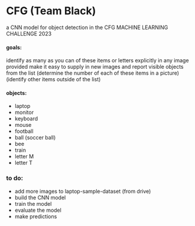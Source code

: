 # CFG (Team Black)
a CNN model for object detection in the CFG MACHINE LEARNING CHALLENGE 2023

#### goals:
identify as many as you can of these items or letters explicitly in any image provided
make it easy to supply in new images and report visible objects from the list
(determine the number of each of these items in a picture)
(identify other items outside of the list)

#### objects:
- laptop
- monitor
- keyboard
- mouse
- football
- ball (soccer ball)
- bee
- train
- letter M
- letter T

### to do:
- add more images to laptop-sample-dataset (from drive)
- build the CNN model
- train the model
- evaluate the model
- make predictions

